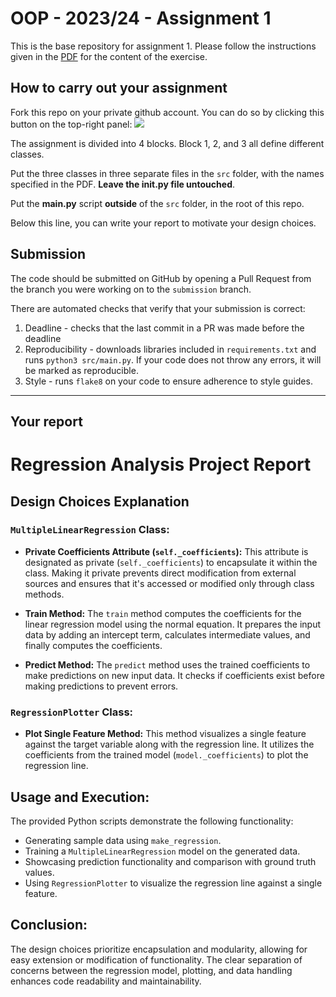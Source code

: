 # OOP - 2023/24 - Assignment 1

This is the base repository for assignment 1.
Please follow the instructions given in the [PDF](https://brightspace.rug.nl/content/enforced/243046-WBAI045-05.2023-2024.1/2023_24_OOP.pdf) for the content of the exercise.

## How to carry out your assignment

Fork this repo on your private github account.
You can do so by clicking this button on the top-right panel:
![](fork.png) 

The assignment is divided into 4 blocks.
Block 1, 2, and 3 all define different classes.

Put the three classes in three separate files in the `src` folder, with the names specified in the PDF.
**Leave the __init__.py file untouched**.

Put the **main.py** script **outside** of the `src` folder, in the root of this repo.

Below this line, you can write your report to motivate your design choices.

## Submission

The code should be submitted on GitHub by opening a Pull Request from the branch you were working on to the `submission` branch.

There are automated checks that verify that your submission is correct:

1. Deadline - checks that the last commit in a PR was made before the deadline
2. Reproducibility - downloads libraries included in `requirements.txt` and runs `python3 src/main.py`. If your code does not throw any errors, it will be marked as reproducible.
3. Style - runs `flake8` on your code to ensure adherence to style guides.

---

## Your report

# Regression Analysis Project Report

## Design Choices Explanation

### `MultipleLinearRegression` Class:

- **Private Coefficients Attribute (`self._coefficients`):** This attribute is designated as private (`self._coefficients`) to encapsulate it within the class. Making it private prevents direct modification from external sources and ensures that it's accessed or modified only through class methods.

- **Train Method:** The `train` method computes the coefficients for the linear regression model using the normal equation. It prepares the input data by adding an intercept term, calculates intermediate values, and finally computes the coefficients.

- **Predict Method:** The `predict` method uses the trained coefficients to make predictions on new input data. It checks if coefficients exist before making predictions to prevent errors.

### `RegressionPlotter` Class:

- **Plot Single Feature Method:** This method visualizes a single feature against the target variable along with the regression line. It utilizes the coefficients from the trained model (`model._coefficients`) to plot the regression line.

## Usage and Execution:

The provided Python scripts demonstrate the following functionality:

- Generating sample data using `make_regression`.
- Training a `MultipleLinearRegression` model on the generated data.
- Showcasing prediction functionality and comparison with ground truth values.
- Using `RegressionPlotter` to visualize the regression line against a single feature.

## Conclusion:

The design choices prioritize encapsulation and modularity, allowing for easy extension or modification of functionality. The clear separation of concerns between the regression model, plotting, and data handling enhances code readability and maintainability.

